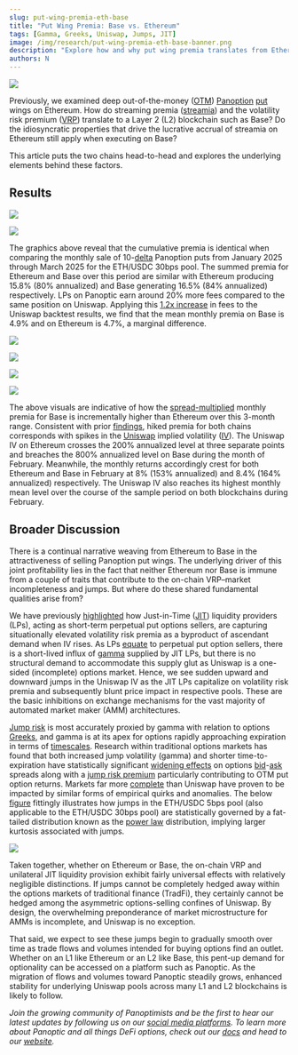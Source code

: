 ```yaml
---
slug: put-wing-premia-eth-base
title: "Put Wing Premia: Base vs. Ethereum"
tags: [Gamma, Greeks, Uniswap, Jumps, JIT]
image: /img/research/put-wing-premia-eth-base-banner.png
description: "Explore how and why put wing premia translates from Ethereum to Base as well as how Panoptic can be used to capitalize on these qualities."
authors: N
---
```


![](./put-wing-premia-eth-base-banner.png)

Previously, we examined deep out-of-the-money ([OTM](/docs/terms/out_of_the_money)) [Panoption](/docs/terms/panoption)  [put](/docs/terms/put) wings on Ethereum. How do streaming premia ([streamia](/research/streamia-101)) and the volatility risk premium ([VRP](/research/implied-volatility-put-wing-premia)) translate to a Layer 2 (L2) blockchain such as Base? Do the idiosyncratic properties that drive the lucrative accrual of streamia on Ethereum still apply when executing on Base?

  

This article puts the two chains head-to-head and explores the underlying elements behind these factors.

  
  
  
  
  
  
  
  
  
  
  
  
  

## Results

![](./01.png)

![](./02.png)

  

The graphics above reveal that the cumulative premia is identical when comparing the monthly sale of 10-[delta](/research/understanding-delta-risk#what-is-delta) Panoption puts from January 2025 through March 2025 for the ETH/USDC 30bps pool. The summed premia for Ethereum and Base over this period are similar with Ethereum producing 15.8% (80% annualized) and Base generating 16.5% (84% annualized) respectively. LPs on Panoptic earn around 20% more fees compared to the same position on Uniswap. Applying this [1.2x increase](/research/loss-versus-panoptic-why-lps-are-losing) in fees to the Uniswap backtest results, we find that the mean monthly premia on Base is 4.9% and on Ethereum is 4.7%, a marginal difference.

![](./03.png)

![](./04.png)

![](./05.png)

![](./06.png)

The above visuals are indicative of how the [spread-multiplied](/research/liquidity-spread) monthly premia for Base is incrementally higher than Ethereum over this 3-month range. Consistent with prior [findings](/research/implied-volatility-put-wing-premia#results), hiked premia for both chains corresponds with spikes in the [Uniswap](/research/new-formulation-implied-volatility) implied volatility ([IV](/docs/terms/implied_volatility)). The Uniswap IV on Ethereum crosses the 200% annualized level at three separate points and breaches the 800% annualized level on Base during the month of February. Meanwhile, the monthly returns accordingly crest for both Ethereum and Base in February at 8% (153% annualized) and 8.4% (164% annualized) respectively. The Uniswap IV also reaches its highest monthly mean level over the course of the sample period on both blockchains during February.

## Broader Discussion

There is a continual narrative weaving from Ethereum to Base in the attractiveness of selling Panoption put wings. The underlying driver of this joint profitability lies in the fact that neither Ethereum nor Base is immune from a couple of traits that contribute to the on-chain VRP–market incompleteness and jumps. But where do these shared fundamental qualities arise from?

  

We have previously [highlighted](/research/implied-volatility-put-wing-premia#broader-discussion--conclusions) how Just-in-Time ([JIT](/research/demystifying-IL-LVR-JIT-MEV#3-just-in-time-jit-liquidity)) liquidity providers (LPs), acting as short-term perpetual put options sellers, are capturing situationally elevated volatility risk premia as a byproduct of ascendant demand when IV rises. As LPs [equate](/blog/uniswap-lp-equals-options#lps-are-options-sellers) to perpetual put option sellers, there is a short-lived influx of [gamma](/research/understanding-the-greeks-series#gamma-%CE%B3) supplied by JIT LPs, but there is no structural demand to accommodate this supply glut as Uniswap is a one-sided (incomplete) options market. Hence, we see sudden upward and downward jumps in the Uniswap IV as the JIT LPs capitalize on volatility risk premia and subsequently blunt price impact in respective pools. These are the basic inhibitions on exchange mechanisms for the vast majority of automated market maker (AMM) architectures.

  

[Jump risk](https://papers.ssrn.com/sol3/papers.cfm?abstract_id=2909163) is most accurately proxied by gamma with relation to options [Greeks](/research/understanding-the-greeks-series), and gamma is at its apex for options rapidly approaching expiration in terms of [timescales](/research/timescales-in-panoptic). Research within traditional options markets has found that both increased jump volatility (gamma) and shorter time-to-expiration have statistically significant [widening effects](https://papers.ssrn.com/sol3/papers.cfm?abstract_id=2485038) on options [bid](/docs/terms/bid)-[ask](/docs/terms/ask) spreads along with a [jump risk premium](https://www.cambridge.org/core/journals/journal-of-financial-and-quantitative-analysis/article/pricing-of-volatility-and-jump-risks-in-the-crosssection-of-index-option-returns/48A7123D44269F898FCDB82B0CF96590) particularly contributing to OTM put option returns. Markets far more [complete](/research/derivatives-solve-uniswap-doom-loop#derivatives-complete-spot-markets) than Uniswap have proven to be impacted by similar forms of empirical quirks and anomalies. The below [figure](/research/uniswap-violates-geometric-brownian-motion) fittingly illustrates how jumps in the ETH/USDC 5bps pool (also applicable to the ETH/USDC 30bps pool) are statistically governed by a fat-tailed distribution known as the [power law](https://en.wikipedia.org/wiki/Power_law) distribution, implying larger kurtosis associated with jumps.

![](./07.jpg)

Taken together, whether on Ethereum or Base, the on-chain VRP and unilateral JIT liquidity provision exhibit fairly universal effects with relatively negligible distinctions. If jumps cannot be completely hedged away within the options markets of traditional finance (TradFi), they certainly cannot be hedged among the asymmetric options-selling confines of Uniswap. By design, the overwhelming preponderance of market microstructure for AMMs is incomplete, and Uniswap is no exception.

  

That said, we expect to see these jumps begin to gradually smooth over time as trade flows and volumes intended for buying options find an outlet. Whether on an L1 like Ethereum or an L2 like Base, this pent-up demand for optionality can be accessed on a platform such as Panoptic. As the migration of flows and volumes toward Panoptic steadily grows, enhanced stability for underlying Uniswap pools across many L1 and L2 blockchains is likely to follow.

*Join the growing community of Panoptimists and be the first to hear our latest updates by following us on our [social media platforms](https://links.panoptic.xyz/all). To learn more about Panoptic and all things DeFi options, check out our [docs](/docs/intro) and head to our [website](https://panoptic.xyz/).*
